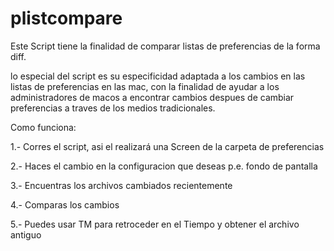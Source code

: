 # plistcompare
Este Script tiene la finalidad de comparar listas de preferencias de la forma diff.

lo especial del script es su especificidad adaptada a los cambios en las listas de preferencias en las mac,
con la finalidad de ayudar a los administradores de macos a encontrar cambios despues de cambiar preferencias
a traves de los medios tradicionales.

Como funciona:

1.- Corres el script, asi el realizará una Screen de la carpeta de preferencias

2.- Haces el cambio en la configuracion que deseas p.e. fondo de pantalla

3.- Encuentras los archivos cambiados recientemente

4.- Comparas los cambios

5.- Puedes usar TM para retroceder en el Tiempo y obtener el archivo antiguo
